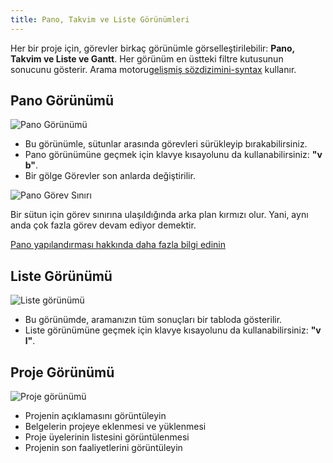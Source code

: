 ```yaml
---
title: Pano, Takvim ve Liste Görünümleri
---
```


Her bir proje için, görevler birkaç görünümle görselleştirilebilir: **Pano, Takvim ve Liste ve Gantt**.
Her görünüm en üstteki filtre kutusunun sonucunu gösterir.
Arama motoru[gelişmiş sözdizimini-syntax](search.markdown) kullanır.

Pano Görünümü
-------------

![Pano Görünümü](/images/v1/board-view.png)

- Bu görünümle, sütunlar arasında görevleri sürükleyip bırakabilirsiniz.
- Pano görünümüne geçmek için klavye kısayolunu da kullanabilirsiniz: **"v b"**.
- Bir gölge Görevler son anlarda değiştirilir.

![Pano Görev Sınırı](/images/v1/board-task-limit.png)

Bir sütun için görev sınırına ulaşıldığında arka plan kırmızı olur. Yani, aynı anda çok fazla görev devam ediyor demektir.

[Pano yapılandırması hakkında daha fazla bilgi edinin](board-configuration.markdown)

Liste Görünümü
--------------

![Liste görünümü](/images/v1/list-view.png)

- Bu görünümde, aramanızın tüm sonuçları bir tabloda gösterilir.
- Liste görünümüne geçmek için klavye kısayolunu da kullanabilirsiniz:  **"v l"**.

Proje Görünümü
--------------

![Proje görünümü](/images/v1/project-view.png)

- Projenin açıklamasını görüntüleyin
- Belgelerin projeye eklenmesi ve yüklenmesi
- Proje üyelerinin listesini görüntülenmesi
- Projenin son faaliyetlerini görüntüleyin
